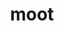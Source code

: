---
category: 4-letters
denotation: null
name: moot
reference_link: https://www.etymonline.com/word/moot
root_language: null
root_name: null
title: moot
type: free
word_sums:
- respelling: moot
  sum: 'Moot + '
---